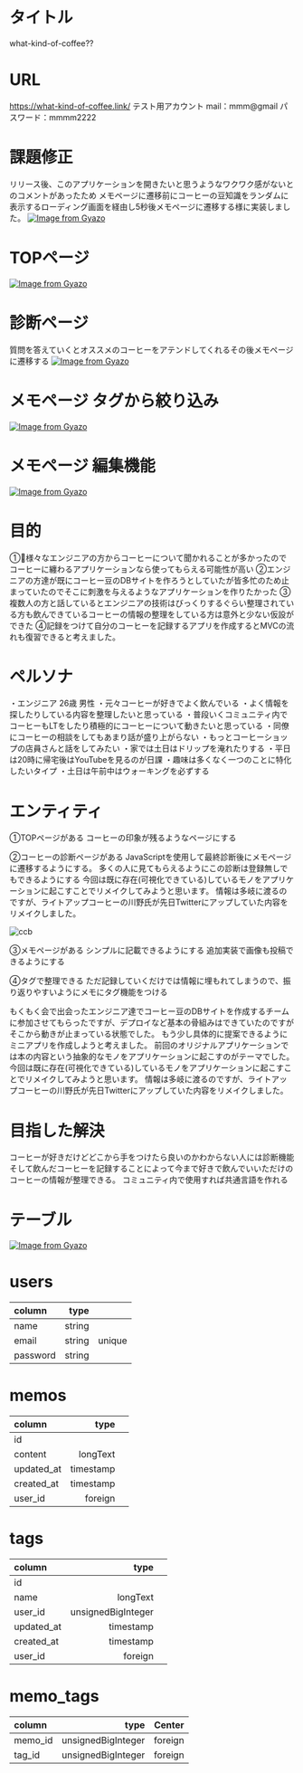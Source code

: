 # タイトル
what-kind-of-coffee??

# URL
https://what-kind-of-coffee.link/
テスト用アカウント
mail：mmm@gmail
パスワード：mmmm2222

# 課題修正
リリース後、このアプリケーションを開きたいと思うようなワクワク感がないとのコメントがあったため
メモページに遷移前にコーヒーの豆知識をランダムに表示するローディング画面を経由し5秒後メモページに遷移する様に実装しました。
[![Image from Gyazo](https://i.gyazo.com/5a0df7e318cc589945baa09018635359.gif)](https://gyazo.com/5a0df7e318cc589945baa09018635359)

# TOPページ
[![Image from Gyazo](https://i.gyazo.com/82a689bdac0379a64482dabc16bda2e8.gif)](https://gyazo.com/82a689bdac0379a64482dabc16bda2e8)

# 診断ページ
質問を答えていくとオススメのコーヒーをアテンドしてくれるその後メモページに遷移する
[![Image from Gyazo](https://i.gyazo.com/8771aeb8d162779b1acd03f0cb3e9b6b.gif)](https://gyazo.com/8771aeb8d162779b1acd03f0cb3e9b6b)

# メモページ タグから絞り込み
[![Image from Gyazo](https://i.gyazo.com/f1445870624134ed4b8f66684c8a1eab.gif)](https://gyazo.com/f1445870624134ed4b8f66684c8a1eab)

# メモページ 編集機能
[![Image from Gyazo](https://i.gyazo.com/a2ce3b1ab01f8f0182d2ece199ebb855.gif)](https://gyazo.com/a2ce3b1ab01f8f0182d2ece199ebb855)


# 目的
①様々なエンジニアの方からコーヒーについて聞かれることが多かったのでコーヒーに纏わるアプリケーションなら使ってもらえる可能性が高い
②エンジニアの方達が既にコーヒー豆のDBサイトを作ろうとしていたが皆多忙のため止まっていたのでそこに刺激を与えるようなアプリケーションを作りたかった
③複数人の方と話しているとエンジニアの技術はびっくりするぐらい整理されている方も飲んできているコーヒーの情報の整理をしている方は意外と少ない仮設ができた
④記録をつけて自分のコーヒーを記録するアプリを作成するとMVCの流れも復習できると考えました。

# ペルソナ
・エンジニア 26歳 男性
・元々コーヒーが好きでよく飲んでいる
・よく情報を探したりしている内容を整理したいと思っている
・普段いくコミュニティ内でコーヒーもLTをしたり積極的にコーヒーについて動きたいと思っている
・同僚にコーヒーの相談をしてもあまり話が盛り上がらない
・もっとコーヒーショップの店員さんと話をしてみたい
・家では土日はドリップを淹れたりする
・平日は20時に帰宅後はYouTubeを見るのが日課
・趣味は多くなく一つのことに特化したいタイプ
・土日は午前中はウォーキングを必ずする

# エンティティ
①TOPページがある
コーヒーの印象が残るようなページにする

②コーヒーの診断ページがある
JavaScriptを使用して最終診断後にメモページに遷移するようにする。
多くの人に見てもらえるようにこの診断は登録無しでもできるようにする
今回は既に存在(可視化できている)しているモノをアプリケーションに起こすことでリメイクしてみようと思います。
情報は多岐に渡るのですが、ライトアップコーヒーの川野氏が先日Twitterにアップしていた内容をリメイクしました。

![ccb](https://user-images.githubusercontent.com/88849254/143201851-b9014b0f-d3f0-475b-a1c4-f6af4327ba4a.jpeg)

③メモページがある
シンプルに記載できるようにする
追加実装で画像も投稿できるようにする

④タグで整理できる
ただ記録していくだけでは情報に埋もれてしまうので、振り返りやすいようにメモにタグ機能をつける

もくもく会で出会ったエンジニア達でコーヒー豆のDBサイトを作成するチームに参加させてもらったですが、デプロイなど基本の骨組みはできていたのですがそこから動きが止まっている状態でした。
もう少し具体的に提案できるようにミニアプリを作成しようと考えました。
前回のオリジナルアプリケーションでは本の内容という抽象的なモノをアプリケーションに起こすのがテーマでした。
今回は既に存在(可視化できている)しているモノをアプリケーションに起こすことでリメイクしてみようと思います。
情報は多岐に渡るのですが、ライトアップコーヒーの川野氏が先日Twitterにアップしていた内容をリメイクしました。

# 目指した解決
コーヒーが好きだけどどこから手をつけたら良いのかわからない人には診断機能
そして飲んだコーヒーを記録することによって今まで好きで飲んでいいただけのコーヒーの情報が整理できる。
コミュニティ内で使用すれば共通言語を作れる

# テーブル
[![Image from Gyazo](https://i.gyazo.com/78bff1b81134c8ee371b60837503b509.jpg)](https://gyazo.com/78bff1b81134c8ee371b60837503b509)

# users
| column     | type |  |
|:-----------|------------:|:------------:|
|  name  |  string     |          |
|  email  | string      | unique      |
| password      | string   |        |

# memos
| column  | type  |  |
|:-----------|------------:|:------------:|
| id       |         |          |
| content     | longText    |        |
|  updated_at| timestamp   |         |
| created_at   | timestamp |        |
|  user_id   |  foreign     |          |

# tags
| column | type |  |
|:-----------|------------:|:------------:|
| id       |        |         |
| name     | longText     |       |
| user_id |unsignedBigInteger|     |
| updated_at    | timestamp |            |
| created_at   | timestamp |        |
| user_id    |  foreign   |      |

# memo_tags
| column | type | Center  |
|:-----------|------------:|:------------:|
| memo_id   | unsignedBigInteger|foreign   |
| tag_id    | unsignedBigInteger| foreign |

